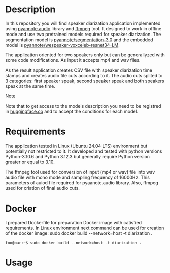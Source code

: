# Description

In this repository you will find speaker diarization application implemented using [pyannote.audio](https://huggingface.co/pyannote) library and [ffmpeg](https://ffmpeg.org/) tool. It designed to work in offline mode and use two pretrained models required for speaker diarization. The segmentation model is [pyannote/segmentation-3.0](https://huggingface.co/pyannote/segmentation-3.0) and the embedded model is [pyannote/wespeaker-voxceleb-resnet34-LM](https://huggingface.co/pyannote/wespeaker-voxceleb-resnet34-LM).

The application oriented for two speakers only but can be generallyzed with some code modifications. As input it accepts mp4 and wav files.

As the result application creates CSV file with speaker diarization time stamps and creates audio file cuts according to it. The audio cuts splited to 3 categories: first speaker speak, second speaker speak and both speakers speak at the same time. 

> [!NOTE]
> Note that to get access to the models description you need to be registred in [huggingface.co](https://huggingface.co) and to accept the conditions for each model.

# Requirements

The application tested in Linux (Ubuntu 24.04 LTS) environment but potentially not restricted to it. It developed and tested with python versions Python-3.10.6 and Python 3.12.3 but generally require Python version greater or equal to 3.10.

The ffmpeg tool used for conversion of input (mp4 or wav) file into wav audio file with mono mode and sampling frequency of 16000Hz. This parameters of auiod file required for pyaanote.audio library. Also, ffmpeg used for criation of final audio cuts.

# Docker

I prepared Dockerfile for preparation Docker image with catisfied requirements. In Linux environment next command can be used for creation of the docker image:
sudo docker build --network=host -t diarization .
```console
foo@bar:~$ sudo docker build --network=host -t diarization .
```

# Usage
